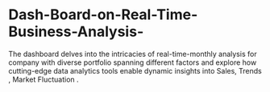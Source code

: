 # Dash-Board-on-Real-Time-Business-Analysis-
The dashboard delves into the intricacies of real-time-monthly analysis for company with diverse portfolio spanning different factors and explore how cutting-edge data analytics tools enable dynamic insights into Sales, Trends , Market Fluctuation .
